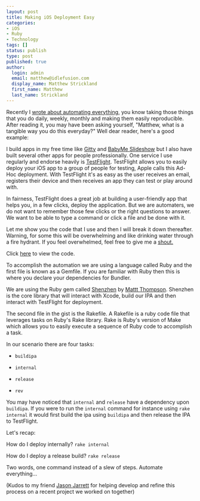 ```yaml
---
layout: post
title: Making iOS Deployment Easy
categories:
- iOS
- Ruby
- Technology
tags: []
status: publish
type: post
published: true
author:
  login: admin
  email: matthew@idlefusion.com
  display_name: Matthew Strickland
  first_name: Matthew
  last_name: Strickland
---
```

Recently I [wrote about automating everything](http://mstrick.com/automate-everything/), you know taking those things that you do daily, weekly, monthly and making them easily reproducible. After reading it, you may have been asking yourself, "Matthew, what is a tangible way you do this everyday?" Well dear reader, here's a good example:

<!-- more -->

I build apps in my free time like [Gitty](http://gittyapp.com) and [BabyMe Slideshow](http://babymeapps.com) but I also have built several other apps for people professionally. One service I use regularly and endorse heavily is [TestFlight](http://testflightapp.com). TestFlight allows you to easily deploy your iOS app to a group of people for testing, Apple calls this Ad-Hoc deployment. With TestFlight it's as easy as the user receives an email, registers their device and then receives an app they can test or play around with.

In fairness, TestFlight does a great job at building a user-friendly app that helps you, in a few clicks, deploy the application. But we are automaters, we do not want to remember those few clicks or the right questions to answer. We want to be able to type a command or click a file and be done with it.

Let me show you the code that I use and then I will break it down thereafter. Warning, for some this will be overwhelming and like drinking water through a fire hydrant. If you feel overwhelmed, feel free to give me a [shout.](http://mstrick.com/contact)

Click [here](https://gist.github.com/mps/5876345) to view the code.

To accomplish the automation we are using a language called Ruby and the first file is known as a Gemfile. If you are familiar with Ruby then this is where you declare your dependencies for Bundler.

We are using the Ruby gem called [Shenzhen](https://github.com/nomad/shenzhen) by [Mattt Thompson](https://github.com/mattt). Shenzhen is the core library that will interact with Xcode, build our IPA and then interact with TestFlight for deployment.

The second file in the gist is the Rakefile. A Rakefile is a ruby code file that leverages tasks on Ruby's Rake library. Rake is Ruby's version of Make which allows you to easily execute a sequence of Ruby code to accomplish a task.

In our scenario there are four tasks:

* `buildipa`

* `internal`

* `release`

* `rev`

You may have noticed that `internal` and `release` have a dependency upon `buildipa`. If you were to run the `internal` command for instance using `rake internal` it would first build the ipa using `buildipa` and then release the IPA to TestFlight.

Let's recap:

How do I deploy internally? `rake internal`

How do I deploy a release build? `rake release`

Two words, one command instead of a slew of steps. Automate everything...

(Kudos to my friend [Jason Jarrett](http://twitter.com/staxmanade) for helping develop and refine this process on a recent project we worked on together)
